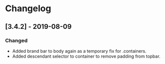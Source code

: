 # Changelog

## [3.4.2] - 2019-08-09

### Changed

- Added brand bar to body again as a temporary fix for .containers.
- Added descendant selector to container to remove padding from topbar.
